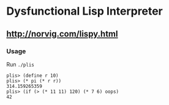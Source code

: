 # Dysfunctional Lisp Interpreter

## http://norvig.com/lispy.html

### Usage
Run `./plis`
```
plis> (define r 10)
plis> (* pi (* r r))
314.159265359
plis> (if (> (* 11 11) 120) (* 7 6) oops)
42
```
